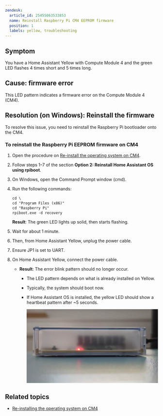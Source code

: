 ```yaml
---
zendesk:
  article_id: 25455063533853
  name: Reinstall Raspberry Pi CM4 EEPROM firmware
  position: 1
  labels: yellow, troubleshooting
---
```


## Symptom

You have a Home Assistant Yellow with Compute Module 4 and the green LED flashes 4 times short and 5 times long.

## Cause: firmware error

This LED pattern indicates a firmware error on the Compute Module 4 (CM4).

## Resolution (on Windows): Reinstall the firmware

To resolve this issue, you need to reinstall the Raspberry Pi bootloader onto the CM4.

### To reinstall the Raspberry Pi EEPROM firmware on CM4

1. Open the procedure on [Re-install the operating system on CM4](/hc/en-us/articles/25484982657309-Reinstall-the-Home-Assistant-Operating-System-on-Raspberry-Pi-CM4).
2. Follow steps 1–7 of the section **Option 2: Reinstall Home Assistant OS using rpiboot**.
3. On Windows, open the Command Prompt window (cmd).
4. Run the following commands:

    ```text
    cd \
    cd "Program Files (x86)"
    cd "Raspberry Pi"
    rpiboot.exe -d recovery
    ```

    **Result**: The green LED lights up solid, then starts flashing.

5. Wait for about 1 minute.
6. Then, from Home Assistant Yellow, unplug the power cable.
7. Ensure JP1 is set to UART.
8. On Home Assistant Yellow, connect the power cable.
   - **Result**: The error blink pattern should no longer occur.
     - The LED pattern depends on what is already installed on Yellow.
     - Typically, the system should boot now.
     - If Home Assistant OS is installed, the yellow LED should show a heartbeat pattern after ~5 seconds.

       ![Clip showing the LED pattern](/static/img/yellow/yellow_heartbeat_yellow_led.webp)

## Related topics

- [Re-installing the operating system on CM4](/hc/en-us/articles/25484982657309-Reinstall-the-Home-Assistant-Operating-System-on-Raspberry-Pi-CM4)